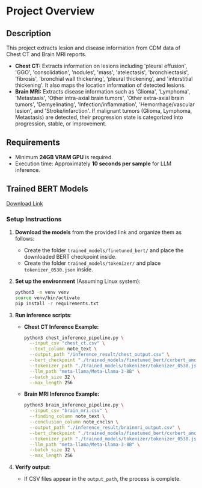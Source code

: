 # Project Overview



## Description

This project extracts lesion and disease information from CDM data of Chest CT and Brain MRI reports.

- **Chest CT:** Extracts information on lesions including 'pleural effusion', 'GGO', 'consolidation', 'nodules', 'mass', 'atelectasis', 'bronchiectasis', 'fibrosis', 'bronchial wall thickening', 'pleural thickening', and 'interstitial thickening'. It also maps the location information of detected lesions.
- **Brain MRI:** Extracts disease information such as 'Glioma', 'Lymphoma', 'Metastasis', 'Other intra-axial brain tumors', 'Other extra-axial brain tumors', 'Demyelinating', 'Infection/inflammation', 'Hemorrhage/vascular lesion', and 'Stroke/infarction'. If malignant tumors (Glioma, Lymphoma, Metastasis) are detected, their progression state is categorized into progression, stable, or improvement.

## Requirements

- Minimum **24GB VRAM GPU** is required.
- Execution time: Approximately **10 seconds per sample** for LLM inference.

## Trained BERT Models

[Download Link](#)

### Setup Instructions

1. **Download the models** from the provided link and organize them as follows:

   - Create the folder `trained_models/finetuned_bert/` and place the downloaded BERT checkpoint inside.
   - Create the folder `trained_models/tokenizer/` and place `tokenizer_0530.json` inside.

2. **Set up the environment** (Assuming Linux system):

   ```bash
   python3 -m venv venv
   source venv/bin/activate
   pip install -r requirements.txt
   ```

3. **Run inference scripts**:

   - **Chest CT Inference Example:**

     ```bash
     python3 chest_inference_pipeline.py \
       --input_csv "chest_ct.csv" \
       --text_column note_text \
       --output_path "/inference_result/chest_output.csv" \
       --bert_checkpoint "./trained_models/finetuned_bert/cxrbert_amc_data_pretrain_finetune_chest_ct.ckpt" \
       --tokenizer_path "./trained_models/tokenizer/tokenizer_0530.json" \
       --llm_path "meta-llama/Meta-Llama-3-8B" \
       --batch_size 32 \
       --max_length 256
     ```

   - **Brain MRI Inference Example:**

     ```bash
     python3 brain_inference_pipeline.py \
       --input_csv "brain_mri.csv" \
       --finding_column note_text \
       --conclusion_column note_cnclsn \
       --output_path "./inference_result/brainmri_output.csv" \
       --bert_checkpoint "./trained_models/finetuned_bert/cxrbert_amc_data_pretrain_finetune_brain_mri.ckpt" \
       --tokenizer_path "./trained_models/tokenizer/tokenizer_0530.json" \
       --llm_path "meta-llama/Meta-Llama-3-8B" \
       --batch_size 32 \
       --max_length 256
     ```

4. **Verify output**:

   - If CSV files appear in the `output_path`, the process is complete.

